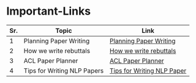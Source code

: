 # Important-Links
| Sr. | Topic | Link |
|-----|-------|------|
|1    |Planning Paper Writing|[Planning Paper Writing](https://deviparikh.medium.com/planning-paper-writing-553f497e8839)|
|2    |How we write rebuttals|[How we write rebuttals](https://deviparikh.medium.com/how-we-write-rebuttals-dc84742fece1)|
|3    |ACL Paper Planner|[ACL Paper Planner](https://docs.google.com/document/d/1osH-iDJXn1eyVeekytDyi5ZOUqfbUQvrPyzgSdFv5Tg/edit?tab=t.0#heading=h.ymdzzsrtrfzf)|
|4 | Tips for Writing NLP Papers | [Tips for Writing NLP Paper](https://medium.com/@vered1986/tips-for-writing-nlp-papers-9c729a2f9e1f)|



